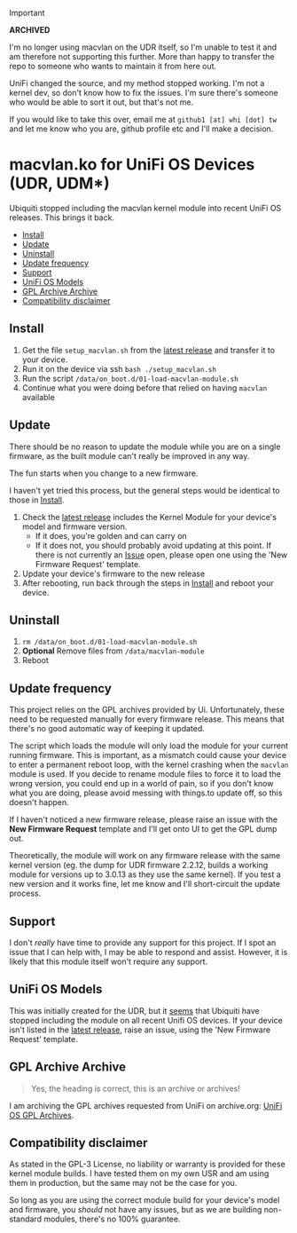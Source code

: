 > [!IMPORTANT]
> **ARCHIVED**
>
> I'm no longer using macvlan on the UDR itself, so I'm unable to test it and am therefore not supporting this further. More than happy to transfer the repo to someone who wants to maintain it from here out.
>
> UniFi changed the source, and my method stopped working. I'm not a kernel dev, so don't know how to fix the issues. I'm sure there's someone who would be able to sort it out, but that's not me.
>
> If you would like to take this over, email me at `github1 [at] whi [dot] tw` and let me know who you are, github profile etc and I'll make a decision.

# macvlan.ko for UniFi OS Devices (UDR, UDM*)

Ubiquiti stopped including the macvlan kernel module into recent UniFi OS releases. This brings it back.

<!-- START doctoc generated TOC please keep comment here to allow auto update -->
<!-- DON'T EDIT THIS SECTION, INSTEAD RE-RUN doctoc TO UPDATE -->

- [Install](#install)
- [Update](#update)
- [Uninstall](#uninstall)
- [Update frequency](#update-frequency)
- [Support](#support)
- [UniFi OS Models](#unifi-os-models)
- [GPL Archive Archive](#gpl-archive-archive)
- [Compatibility disclaimer](#compatibility-disclaimer)

<!-- END doctoc generated TOC please keep comment here to allow auto update -->

## Install

1. Get the file `setup_macvlan.sh` from the [latest release](https://github.com/whi-tw/macvlan-unifios/releases/latest) and transfer it to your device.
1. Run it on the device via ssh `bash ./setup_macvlan.sh`
1. Run the script `/data/on_boot.d/01-load-macvlan-module.sh`
1. Continue what you were doing before that relied on having `macvlan` available

## Update

There should be no reason to update the module while you are on a single firmware, as the built module can't really be improved in any way.

The fun starts when you change to a new firmware.

I haven't yet tried this process, but the general steps would be identical to those in [Install](#install).

1. Check the [latest release](https://github.com/whi-tw/macvlan-unifios/releases/latest) includes the Kernel Module for your device's model and firmware version.
   - If it does, you're golden and can carry on
   - If it does not, you should probably avoid updating at this point. If there is not currently an [Issue](https://github.com/whi-tw/macvlan-unifios/issues) open, please open one using the 'New Firmware Request' template.
1. Update your device's firmware to the new release
1. After rebooting, run back through the steps in [Install](#install) and reboot your device.

## Uninstall

1. `rm /data/on_boot.d/01-load-macvlan-module.sh`
1. **Optional** Remove files from `/data/macvlan-module`
1. Reboot

## Update frequency

This project relies on the GPL archives provided by Ui. Unfortunately, these need to be requested manually for every firmware release. This means that there's no good automatic way of keeping it updated.

The script which loads the module will only load the module for your current running firmware. This is important, as a mismatch could cause your device to enter a permanent reboot loop, with the kernel crashing when the `macvlan` module is used. If you decide to rename module files to force it to load the wrong version, you could end up in a world of pain, so if you don't know what you are doing, please avoid messing with things.to update off, so this doesn't happen.

If I haven't noticed a new firmware release, please raise an issue with the **New Firmware Request** template and I'll get onto UI to get the GPL dump out.

Theoretically, the module will work on any firmware release with the same kernel version (eg. the dump for UDR firmware 2.2.12, builds a working module for versions up to 3.0.13 as they use the same kernel). If you test a new version and it works fine, let me know and I'll short-circuit the update process.

## Support

I don't _really_ have time to provide any support for this project. If I spot an issue that I can help with, I may be able to respond and assist. However, it is likely that this module itself won't require any support.

## UniFi OS Models

This was initially created for the UDR, but it [seems](https://github.com/whi-tw/macvlan-unifios/issues/12) that Ubiquiti have stopped including the module on all recent Unifi OS devices. If your device isn't listed in the [latest release](https://github.com/whi-tw/macvlan-unifios/releases/latest), raise an issue, using the 'New Firmware Request' template.

## GPL Archive Archive

> Yes, the heading is correct, this is an archive or archives!

I am archiving the GPL archives requested from UniFi on archive.org: [UniFi OS GPL Archives](https://archive.org/details/unifi-udr-gpl-archives).

## Compatibility disclaimer

As stated in the GPL-3 License, no liability or warranty is provided for these kernel module builds. I have tested them on my own USR and am using them in production, but the same may not be the case for you.

So long as you are using the correct module build for your device's model and firmware, you _should_ not have any issues, but as we are building non-standard modules, there's no 100% guarantee.
